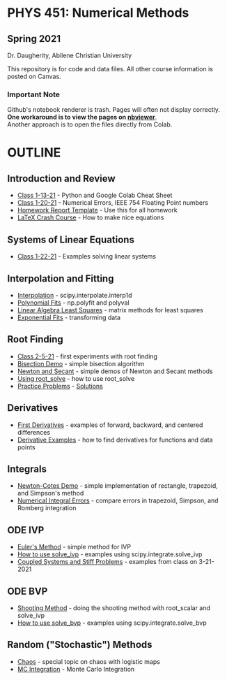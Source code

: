 # PHYS 451: Numerical Methods 
## Spring 2021
Dr. Daugherity, Abilene Christian University

This repository is for code and data files.  All other course information is posted on Canvas.

### Important Note 
Github's notebook renderer is trash.  Pages will often not display correctly. 
**One workaround is to view the pages on [nbviewer](https://nbviewer.jupyter.org/github/mdaugherity/Numerical-2021/tree/main/)**.  
Another approach is to open the files directly from Colab.

# OUTLINE
## Introduction and Review
* [Class 1-13-21](intro/PHYS_451_Class_1_13_21.ipynb) - Python and Google Colab Cheat Sheet 
* [Class 1-20-21](intro/PHYS_451_Class_1_20_21.ipynb) - Numerical Errors, IEEE 754 Floating Point numbers
* [Homework Report Template](Report_Template.ipynb) - Use this for all homework
* [LaTeX Crash Course](intro/LaTeX_Crash_Course.ipynb) - How to make nice equations
## Systems of Linear Equations
* [Class 1-22-21](systems/PHYS_451_Class_1_22_21.ipynb) - Examples solving linear systems
## Interpolation and Fitting
* [Interpolation](fit/Week_3_Interpolation.ipynb) - scipy.interpolate.interp1d 
* [Polynomial Fits](fit/Week_3_Fitting_Polynomials.ipynb) - np.polyfit and polyval
* [Linear Algebra Least Squares](fit/Week_3_Linear_Algebra_Fits.ipynb) - matrix methods for least squares
* [Exponential Fits](fit/Week_3_Exponential_Fit.ipynb) - transforming data
## Root Finding
* [Class 2-5-21](roots/Class_2_5_2021.ipynb) - first experiments with root finding
* [Bisection Demo](roots/Week_4_Bisection_Demo.ipynb) - simple bisection algorithm 
* [Newton and Secant](roots/Week_4_Newton.ipynb) - simple demos of Newton and Secant methods
* [Using root_solve](roots/Week_4_root_solve.ipynb) - how to use root_solve
* [Practice Problems](roots/CH4_Root_Finding_Examples.ipynb) - [Solutions](roots/CH4_Root_Finding_Solutions.ipynb)
## Derivatives
* [First Derivatives](diffs/Week_5_Derivative_Types.ipynb) - examples of forward, backward, and centered differences
* [Derivative Examples](diffs/Week_5_Derivatives.ipynb) - how to find derivatives for functions and data points
## Integrals
* [Newton-Cotes Demo](integrals/Week_6_Newton_Cotes_Integrals.ipynb) - simple implementation of rectangle, trapezoid, and Simpson's method
* [Numerical Integral Errors](integrals/Week_6_Integral_Errors.ipynb) - compare errors in trapezoid, Simpson, and Romberg integration 
## ODE IVP
* [Euler's Method](ode/Week_7_Euler.ipynb) - simple method for IVP
* [How to use solve_ivp](ode/Week_7_solveivp.ipynb) - examples using scipy.integrate.solve_ivp
* [Coupled Systems and Stiff Problems](ode/Class_3_22_2021.ipynb) - examples from class on 3-21-2021
## ODE BVP
* [Shooting Method](ode/Week_8_BVP.ipynb) - doing the shooting method with root_scalar and solve_ivp
* [How to use solve_bvp](ode/Week_8_solvebvp_demo.ipynb) - examples using scipy.integrate.solve_bvp
## Random ("Stochastic") Methods
* [Chaos](random/Week_9_Chaos.ipynb) - special topic on chaos with logistic maps 
* [MC Integration](random/Week_10_MC_Integration.ipynb) - Monte Carlo Integration


